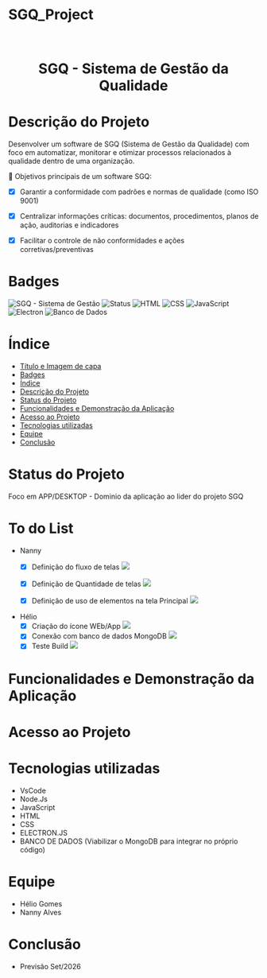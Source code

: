 # SGQ_Project

﻿<h1 align="center">  SGQ - Sistema de Gestão da Qualidade </h1>

# Descrição do Projeto
Desenvolver um software de SGQ (Sistema de Gestão da Qualidade) com foco em automatizar, monitorar e otimizar processos relacionados à qualidade dentro de uma organização.

🎯 Objetivos principais de um software SGQ:
- [x] Garantir a conformidade com padrões e normas de qualidade (como ISO 9001)
- [x] Centralizar informações críticas: documentos, procedimentos, planos de ação, auditorias e indicadores
- [x] Facilitar o controle de não conformidades e ações corretivas/preventivas


# Badges

![SGQ - Sistema de Gestão](https://img.shields.io/badge/SGQ%20-%20Sistema%20Gestão%20da%20Qualidade-blue)
![Status](https://img.shields.io/badge/Status-Em%20Estruturação-yellow)
![HTML](https://img.shields.io/badge/HTML-orange)
![CSS](https://img.shields.io/badge/CSS-pink)
![JavaScript](https://img.shields.io/badge/JavaScript-gold)
![Electron](https://img.shields.io/badge/Electron-blue)
![Banco de Dados](https://img.shields.io/badge/MongoDB-purple)

# Índice

- [Título e Imagem de capa](#Título-e-Imagem-de-capa)
- [Badges](#badges)
- [Índice](#índice)
- [Descrição do Projeto](#descrição-do-projeto)
- [Status do Projeto](#status-do-Projeto)
- [Funcionalidades e Demonstração da Aplicação](#funcionalidades-e-demonstração-da-aplicação)
- [Acesso ao Projeto](#acesso-ao-projeto)
- [Tecnologias utilizadas](#tecnologias-utilizadas)
- [Equipe](#Equipe)
- [Conclusão](#conclusão)

# Status do Projeto

Foco em APP/DESKTOP - Dominio da aplicação ao lider do projeto SGQ

# To do List

- Nanny
  - [x] Definição do fluxo de telas ![](https://img.shields.io/badge/-%20Pendente-red)
  - [x] Definição de Quantidade de telas ![](https://img.shields.io/badge/-%20Pendente-red)
  - [x] Definição de uso de elementos na tela Principal ![](https://img.shields.io/badge/-%20Pendente-red)
  

- Hélio
  - [x] Criação do ícone WEb/App ![](https://img.shields.io/badge/-%20Pendente-red)
  - [x] Conexão com banco de dados MongoDB ![](https://img.shields.io/badge/-%20Pendente-red)
  - [x] Teste Build ![](https://img.shields.io/badge/-%20Pendente-red)

# Funcionalidades e Demonstração da Aplicação

# Acesso ao Projeto

# Tecnologias utilizadas

- VsCode
- Node.Js
- JavaScript
- HTML
- CSS
- ELECTRON.JS
- BANCO DE DADOS (Viabilizar o MongoDB para integrar no próprio código)

# Equipe

- Hélio Gomes
- Nanny Alves

# Conclusão

- Previsão Set/2026
